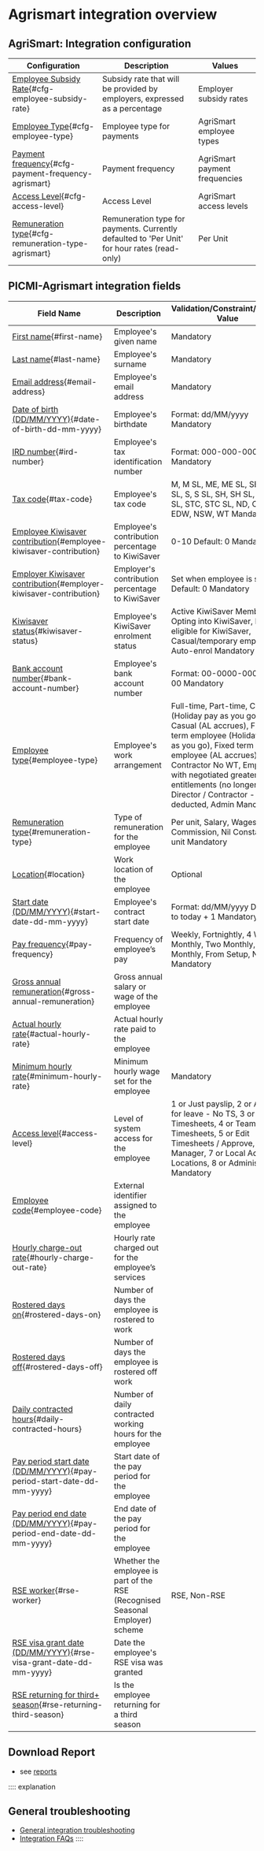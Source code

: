 # Agrismart integration overview

## AgriSmart: Integration configuration

| Configuration                                                                           | Description                                                                                  | Values                        |
|-----------------------------------------------------------------------------------------|----------------------------------------------------------------------------------------------|-------------------------------|
| [Employee Subsidy Rate](#cfg-employee-subsidy-rate){#cfg-employee-subsidy-rate}         | Subsidy rate that will be provided by employers, expressed as a percentage                   | Employer subsidy rates        |
| [Employee Type](#cfg-employee-type){#cfg-employee-type}                                 | Employee type for payments                                                                   | AgriSmart employee types      |
| [Payment frequency](#cfg-payment-frequency-agrismart){#cfg-payment-frequency-agrismart} | Payment frequency                                                                            | AgriSmart payment frequencies |
| [Access Level](#cfg-access-level){#cfg-access-level}                                    | Access Level                                                                                 | AgriSmart access levels       |
| [Remuneration type](#cfg-remuneration-type-agrismart){#cfg-remuneration-type-agrismart} | Remuneration type for payments. Currently defaulted to 'Per Unit' for hour rates (read-only) | Per Unit                      |

## PICMI-Agrismart integration fields

| **Field Name**                                                                                             | **Description**                                                               | **Validation/Constraint/Default Value**                                                                                                                                                                                                                                                          | **Source**                |
|------------------------------------------------------------------------------------------------------------|-------------------------------------------------------------------------------|--------------------------------------------------------------------------------------------------------------------------------------------------------------------------------------------------------------------------------------------------------------------------------------------------|---------------------------|
| [First name](#first-name){#first-name}                                                                     | Employee's given name                                                         | Mandatory                                                                                                                                                                                                                                                                                        | Personal Information      |
| [Last name](#last-name){#last-name}                                                                        | Employee's surname                                                            | Mandatory                                                                                                                                                                                                                                                                                        | Personal Information      |
| [Email address](#email-address){#email-address}                                                            | Employee's email address                                                      | Mandatory                                                                                                                                                                                                                                                                                        | Personal Information      |
| [Date of birth (DD/MM/YYYY)](#date-of-birth-dd-mm-yyyy){#date-of-birth-dd-mm-yyyy}                         | Employee's birthdate                                                          | Format: dd/MM/yyyy Mandatory                                                                                                                                                                                                                                                                     | Personal Information      |
| [IRD number](#ird-number){#ird-number}                                                                     | Employee's tax identification number                                          | Format: 000-000-000 Mandatory                                                                                                                                                                                                                                                                    | Questions                 |
| [Tax code](#tax-code){#tax-code}                                                                           | Employee's tax code                                                           | M, M SL, ME, ME SL, SB, SB SL, S, S SL, SH, SH SL, ST, ST SL, STC, STC SL, ND, CAE, EDW, NSW, WT Mandatory                                                                                                                                                                                       | Questions                 |
| [Employee Kiwisaver contribution](#employee-kiwisaver-contribution){#employee-kiwisaver-contribution}      | Employee's contribution percentage to KiwiSaver                               | 0-10 Default: 0 Mandatory                                                                                                                                                                                                                                                                        | Questions                 |
| [Employer Kiwisaver contribution](#employer-kiwisaver-contribution){#employer-kiwisaver-contribution}      | Employer's contribution percentage to KiwiSaver                               | Set when employee is set Default: 0 Mandatory                                                                                                                                                                                                                                                    | Integration Configuration |
| [Kiwisaver status](#kiwisaver-status){#kiwisaver-status}                                                   | Employee's KiwiSaver enrolment status                                         | Active KiwiSaver Member, Opting into KiwiSaver, Not eligible for KiwiSaver, Casual/temporary employee, Auto-enrol Mandatory                                                                                                                                                                      | Questions                 |
| [Bank account number](#bank-account-number){#bank-account-number}                                          | Employee's bank account number                                                | Format: 00-0000-0000000-00 Mandatory                                                                                                                                                                                                                                                             | Questions                 |
| [Employee type](#employee-type){#employee-type}                                                            | Employee's work arrangement                                                   | Full-time, Part-time, Casual (Holiday pay as you go), Casual (AL accrues), Fixed term employee (Holiday pay as you go), Fixed term employee (AL accrues), Contractor No WT, Employee with negotiated greater entitlements (no longer used), Director / Contractor - WT deducted, Admin Mandatory | Integration Configuration |
| [Remuneration type](#remuneration-type){#remuneration-type}                                                | Type of remuneration for the employee                                         | Per unit, Salary, Wages, Commission, Nil Constant: Per unit Mandatory                                                                                                                                                                                                                            | Integration Configuration |
| [Location](#location){#location}                                                                           | Work location of the employee                                                 | Optional                                                                                                                                                                                                                                                                                         | Job                       |
| [Start date (DD/MM/YYYY)](#start-date-dd-mm-yyyy){#start-date-dd-mm-yyyy}                                  | Employee's contract start date                                                | Format: dd/MM/yyyy Default to today + 1 Mandatory                                                                                                                                                                                                                                                | Job                       |
| [Pay frequency](#pay-frequency){#pay-frequency}                                                            | Frequency of employee’s pay                                                   | Weekly, Fortnightly, 4 Weekly, Monthly, Two Monthly, Three Monthly, From Setup, Nil Mandatory                                                                                                                                                                                                    | Integration Configuration |
| [Gross annual remuneration](#gross-annual-remuneration){#gross-annual-remuneration}                        | Gross annual salary or wage of the employee                                   |                                                                                                                                                                                                                                                                                                  |                           |
| [Actual hourly rate](#actual-hourly-rate){#actual-hourly-rate}                                             | Actual hourly rate paid to the employee                                       |                                                                                                                                                                                                                                                                                                  |                           |
| [Minimum hourly rate](#minimum-hourly-rate){#minimum-hourly-rate}                                          | Minimum hourly wage set for the employee                                      | Mandatory                                                                                                                                                                                                                                                                                        | Job                       |
| [Access level](#access-level){#access-level}                                                               | Level of system access for the employee                                       | 1 or Just payslip, 2 or Apply for leave - No TS, 3 or My Timesheets, 4 or Team Timesheets, 5 or Edit Timesheets / Approve, 6 or Manager, 7 or Local Admin - Locations, 8 or Administrator Mandatory                                                                                              | Integration Configuration |
| [Employee code](#employee-code){#employee-code}                                                            | External identifier assigned to the employee                                  |                                                                                                                                                                                                                                                                                                  | Integration               |
| [Hourly charge-out rate](#hourly-charge-out-rate){#hourly-charge-out-rate}                                 | Hourly rate charged out for the employee’s services                           |                                                                                                                                                                                                                                                                                                  |                           |
| [Rostered days on](#rostered-days-on){#rostered-days-on}                                                   | Number of days the employee is rostered to work                               |                                                                                                                                                                                                                                                                                                  |                           |
| [Rostered days off](#rostered-days-off){#rostered-days-off}                                                | Number of days the employee is rostered off work                              |                                                                                                                                                                                                                                                                                                  |                           |
| [Daily contracted hours](#daily-contracted-hours){#daily-contracted-hours}                                 | Number of daily contracted working hours for the employee                     |                                                                                                                                                                                                                                                                                                  |                           |
| [Pay period start date (DD/MM/YYYY)](#pay-period-start-date-dd-mm-yyyy){#pay-period-start-date-dd-mm-yyyy} | Start date of the pay period for the employee                                 |                                                                                                                                                                                                                                                                                                  |                           |
| [Pay period end date (DD/MM/YYYY)](#pay-period-end-date-dd-mm-yyyy){#pay-period-end-date-dd-mm-yyyy}       | End date of the pay period for the employee                                   |                                                                                                                                                                                                                                                                                                  |                           |
| [RSE worker](#rse-worker){#rse-worker}                                                                     | Whether the employee is part of the RSE (Recognised Seasonal Employer) scheme | RSE, Non-RSE                                                                                                                                                                                                                                                                                     |                           |
| [RSE visa grant date (DD/MM/YYYY)](#rse-visa-grant-date-dd-mm-yyyy){#rse-visa-grant-date-dd-mm-yyyy}       | Date the employee's RSE visa was granted                                      |                                                                                                                                                                                                                                                                                                  |                           |
| [RSE returning for third+ season](#rse-returning-third-season){#rse-returning-third-season}                | Is the employee returning for a third season                                  |                                                                                                                                                                                                                                                                                                  |                           |

## Download Report

* see [reports](download-reports.md)

:::: explanation

## General troubleshooting

- [General integration troubleshooting](integrations#troubleshooting)
- [Integration FAQs](../faqs#integrations)
  ::::

